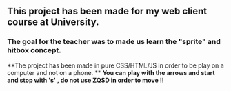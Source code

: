 ## This project has been made for my web client course at University.

### The goal for the teacher was to made us learn the "sprite" and hitbox concept.

**The project has been made in pure CSS/HTML/JS in order to be play on a computer and not on a phone. **
**You can play with the arrows and start and stop with 's' , do not use ZQSD in order to move !!**
